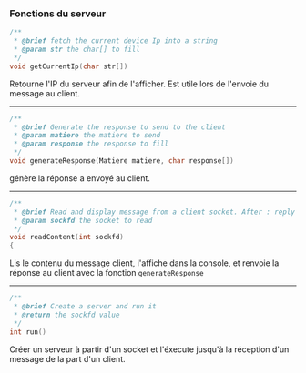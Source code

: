 ### Fonctions du serveur

```c
/**
 * @brief fetch the current device Ip into a string
 * @param str the char[] to fill
 */
void getCurrentIp(char str[])
```

Retourne l'IP du serveur afin de l'afficher. Est utile lors de l'envoie du message au client. 

---

```c
/**
 * @brief Generate the response to send to the client
 * @param matiere the matiere to send  
 * @param response the response to fill
 */
void generateResponse(Matiere matiere, char response[])
```

génère la réponse a envoyé au client.

---

```c
/**
 * @brief Read and display message from a client socket. After : reply to the client
 * @param sockfd the socket to read
 */
void readContent(int sockfd)
{
```

Lis le contenu du message client, l'affiche dans la console, et renvoie la réponse au client avec la fonction `generateResponse`

---

```c
/**
 * @brief Create a server and run it
 * @return the sockfd value
 */
int run()
```

Créer un serveur à partir d'un socket et l'éxecute jusqu'à la réception d'un message de la part d'un client. 
